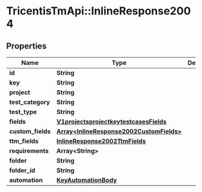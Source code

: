 # TricentisTmApi::InlineResponse2004

## Properties
Name | Type | Description | Notes
------------ | ------------- | ------------- | -------------
**id** | **String** |  | [optional] 
**key** | **String** |  | [optional] 
**project** | **String** |  | [optional] 
**test_category** | **String** |  | [optional] 
**test_type** | **String** |  | [optional] 
**fields** | [**V1projectsprojectkeytestcasesFields**](V1projectsprojectkeytestcasesFields.md) |  | [optional] 
**custom_fields** | [**Array&lt;InlineResponse2002CustomFields&gt;**](InlineResponse2002CustomFields.md) |  | [optional] 
**ttm_fields** | [**InlineResponse2002TtmFields**](InlineResponse2002TtmFields.md) |  | [optional] 
**requirements** | **Array&lt;String&gt;** |  | [optional] 
**folder** | **String** |  | [optional] 
**folder_id** | **String** |  | [optional] 
**automation** | [**KeyAutomationBody**](KeyAutomationBody.md) |  | [optional] 

